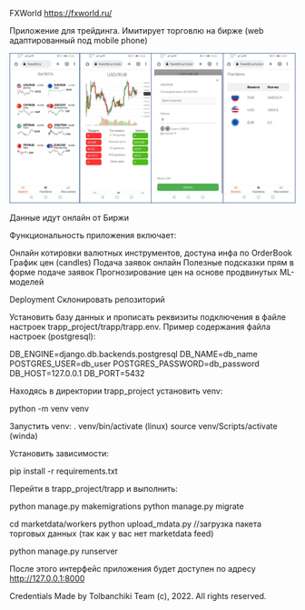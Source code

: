 FXWorld
https://fxworld.ru/

Приложение для трейдинга. Имитирует торговлю на бирже
(web адаптированный под mobile phone)

![alt text](https://github.com/timredz/trapp_project/blob/03833dcf32763ff55a016ea099f97752843c96da/fxworld_promo.png)

Данные идут онлайн от Биржи

Функциональность приложения включает:

Онлайн котировки валютных инструментов, достуна инфа по OrderBook
График цен (candles)
Подача заявок онлайн
Полезные подсказки прям в форме подаче заявок
Прогнозирование цен на основе продвинутых ML-моделей

Deployment
Склонировать репозиторий

Установить базу данных и прописать реквизиты подключения в файле настроек trapp_project/trapp/trapp.env.
Пример содержания файла настроек (postgresql):

DB_ENGINE=django.db.backends.postgresql DB_NAME=db_name POSTGRES_USER=db_user POSTGRES_PASSWORD=db_password DB_HOST=127.0.0.1 DB_PORT=5432

Находясь в директории trapp_project установить venv:

python -m venv venv

Запустить venv: . venv/bin/activate (linux) source venv/Scripts/activate (winda)

Установить зависимости:

pip install -r requirements.txt

Перейти в trapp_project/trapp и выполнить:

python manage.py makemigrations 
python manage.py migrate

cd marketdata/workers
python upload_mdata.py //загрузка пакета торговых данных (так как у вас нет marketdata feed)

python manage.py runserver

После этого интерфейс приложения будет доступен по адресу http://127.0.0.1:8000

Credentials
Made by Tolbanchiki Team (c), 2022.
All rights reserved.
